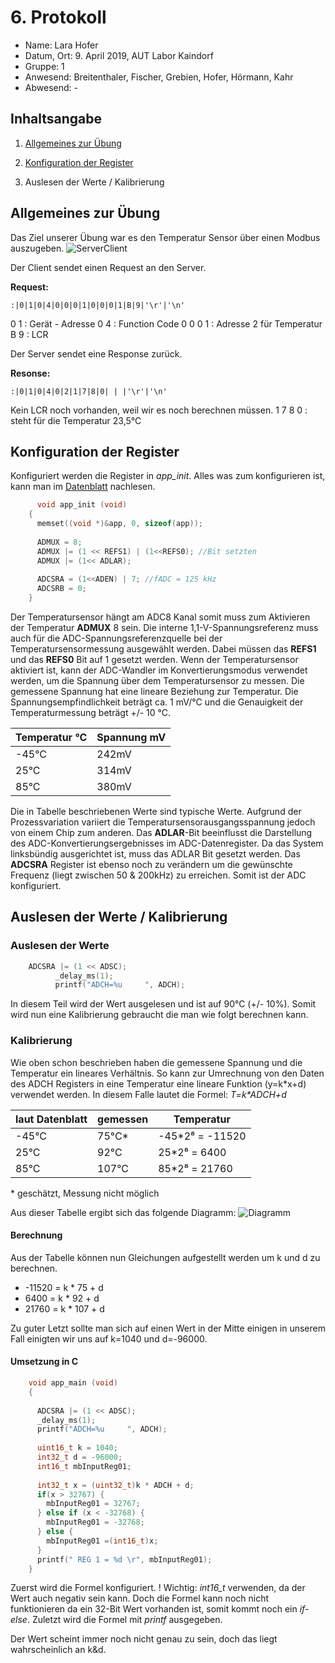 # 6. Protokoll	
 - Name: Lara Hofer
 - Datum, Ort: 9. April 2019, AUT Labor Kaindorf
 - Gruppe: 1
 - Anwesend: Breitenthaler, Fischer, Grebien, Hofer, Hörmann, Kahr
 - Abwesend: -
 
## Inhaltsangabe
1. [Allgemeines zur Übung](https://github.com/HTLMechatronics/m15-la1-sx/blob/hoflam15/protokoll_g1_hoflam15_09_04_2019.md#allgemeines-zur-%C3%BCbung)

2. [Konfiguration der Register](https://github.com/HTLMechatronics/m15-la1-sx/blob/hoflam15/protokoll_g1_hoflam15_09_04_2019.md#konfiguration-der-register)

3. Auslesen der Werte / Kalibrierung


## Allgemeines zur Übung
Das Ziel unserer Übung war es den Temperatur Sensor über einen Modbus auszugeben. 
![ServerClient](https://github.com/HTLMechatronics/m15-la1-sx/blob/hoflam15/ServerClient.png)

Der Client sendet einen Request an den Server.

**Request:**

    :|0|1|0|4|0|0|0|1|0|0|0|1|B|9|'\r'|'\n'
0 1 : Gerät - Adresse
0 4 : Function Code
0 0 0 1 : Adresse 2 für Temperatur
B 9 : LCR


Der Server sendet eine Response zurück.

**Resonse:**

    :|0|1|0|4|0|2|1|7|8|0| | |'\r'|'\n'
Kein LCR noch vorhanden, weil wir es noch berechnen müssen.
1 7 8 0 : steht für die Temperatur 23,5°C


## Konfiguration der Register

Konfiguriert werden die Register in *app_init*. Alles was zum konfigurieren ist, kann man im  [Datenblatt](https://www.sparkfun.com/datasheets/Components/SMD/ATMega328.pdf) nachlesen.

```C
      void app_init (void)
    {
      memset((void *)&app, 0, sizeof(app));
      
      ADMUX = 8;
      ADMUX |= (1 << REFS1) | (1<<REFS0); //Bit setzten
      ADMUX |= (1<< ADLAR);
      
      ADCSRA = (1<<ADEN) | 7; //fADC = 125 kHz
      ADCSRB = 0;
    }
```

Der Temperatursensor hängt am ADC8 Kanal somit muss zum Aktivieren der Temperatur **ADMUX** 8 sein. Die interne 1,1-V-Spannungsreferenz muss auch für die ADC-Spannungsreferenzquelle bei der Temperatursensormessung ausgewählt werden. Dabei müssen das **REFS1** und das **REFS0** Bit auf 1 gesetzt werden. Wenn der Temperatursensor aktiviert ist, kann der ADC-Wandler im Konvertierungsmodus verwendet werden, um die Spannung über dem Temperatursensor zu messen. Die gemessene Spannung hat eine lineare Beziehung zur Temperatur. Die Spannungsempfindlichkeit beträgt ca. 1 mV/°C und die Genauigkeit der Temperaturmessung beträgt +/- 10 °C.

|Temperatur °C|  Spannung mV|
|--|--|
| -45°C | 242mV |
|  25°C | 314mV |
|  85°C | 380mV |

Die in Tabelle beschriebenen Werte sind typische Werte. Aufgrund der Prozessvariation variiert die Temperatursensorausgangsspannung jedoch von einem Chip zum anderen.
Das **ADLAR**-Bit beeinflusst die Darstellung des ADC-Konvertierungsergebnisses im ADC-Datenregister. Da das System linksbündig ausgerichtet ist, muss das ADLAR Bit gesetzt werden. Das **ADCSRA** Register ist ebenso noch zu verändern um die gewünschte Frequenz (liegt zwischen 50 & 200kHz) zu erreichen. 
Somit ist der ADC konfiguriert.

## Auslesen der Werte / Kalibrierung


### Auslesen der Werte

```C
    ADCSRA |= (1 << ADSC);
          _delay_ms(1);
          printf("ADCH=%u     ", ADCH);
```

In diesem Teil wird der Wert ausgelesen und ist auf 90°C (+/- 10%). Somit wird nun eine Kalibrierung gebraucht die man wie folgt berechnen kann.

### Kalibrierung
Wie oben schon beschrieben haben die gemessene Spannung und die Temperatur ein lineares Verhältnis. So kann zur Umrechnung von den Daten des ADCH Registers in eine Temperatur eine lineare Funktion (y=k\*x+d) verwendet werden. In diesem Falle lautet die Formel: *T=k\*ADCH+d*


|laut Datenblatt|  gemessen | Temperatur |
|--|--|--|
| -45°C | 75°C* | -45*2⁸ = -11520 |
|  25°C | 92°C | 25*2⁸ = 6400 |
|  85°C | 107°C | 85*2⁸ = 21760 |
\* geschätzt, Messung nicht möglich

Aus dieser Tabelle ergibt sich das folgende Diagramm:
![Diagramm](https://github.com/HTLMechatronics/m15-la1-sx/blob/hoflam15/Daigramm.PNG)

#### Berechnung
Aus der Tabelle können nun Gleichungen aufgestellt werden um k und d zu berechnen.

 - -11520 = k \* 75 + d
 -   6400 = k \* 92 + d
 -  21760 = k \* 107 + d

Zu guter Letzt sollte man sich auf einen Wert in der Mitte einigen in unserem Fall einigten wir uns auf k=1040 und d=-96000.

#### Umsetzung in C

```C
    void app_main (void)
    {
      
      ADCSRA |= (1 << ADSC);
      _delay_ms(1);
      printf("ADCH=%u     ", ADCH);
      
      uint16_t k = 1040;
      int32_t d = -96000;
      int16_t mbInputReg01;
      
      int32_t x = (uint32_t)k * ADCH + d;
      if(x > 32767) {
        mbInputReg01 = 32767;
      } else if (x < -32768) {
        mbInputReg01 = -32768;
      } else {
        mbInputReg01 =(int16_t)x;
      }
      printf(" REG 1 = %d \r", mbInputReg01);
    }
```

Zuerst wird die Formel konfiguriert.
! Wichtig: *int16_t* verwenden, da der Wert auch negativ sein kann.
Doch die Formel kann noch nicht funktionieren da ein 32-Bit Wert vorhanden ist, somit kommt noch ein *if-else*.
Zuletzt wird die Formel mit *printf* ausgegeben.


Der Wert scheint immer noch nicht genau zu sein, doch das liegt wahrscheinlich an k&d. 


